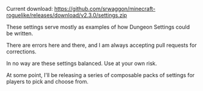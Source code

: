 Current download: https://github.com/srwaggon/minecraft-roguelike/releases/download/v2.3.0/settings.zip

These settings serve mostly as examples of how Dungeon Settings could be written.

There are errors here and there, and I am always accepting pull requests for corrections.

In no way are these settings balanced. Use at your own risk.

At some point, I'll be releasing a series of composable packs of settings for players to pick and choose from.
